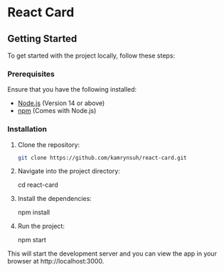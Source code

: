 # React Card


## Getting Started

To get started with the project locally, follow these steps:

### Prerequisites

Ensure that you have the following installed:
- [Node.js](https://nodejs.org/) (Version 14 or above)
- [npm](https://www.npmjs.com/) (Comes with Node.js)

### Installation

1. Clone the repository:

   ```bash
   git clone https://github.com/kamrynsuh/react-card.git

2. Navigate into the project directory:

   cd react-card

3. Install the dependencies:

   npm install

4. Run the project:

   npm start
   

This will start the development server and you can view the app in your browser at http://localhost:3000.
